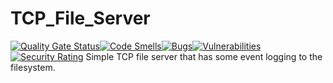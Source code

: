 # TCP_File_Server
[![Quality Gate Status](https://sonarcloud.io/api/project_badges/measure?project=ozfive_TCP_File_Client&metric=alert_status)](https://sonarcloud.io/summary/new_code?id=ozfive_TCP_File_Client)[![Code Smells](https://sonarcloud.io/api/project_badges/measure?project=ozfive_TCP_File_Client&metric=code_smells)](https://sonarcloud.io/summary/new_code?id=ozfive_TCP_File_Client)[![Bugs](https://sonarcloud.io/api/project_badges/measure?project=ozfive_TCP_File_Client&metric=bugs)](https://sonarcloud.io/summary/new_code?id=ozfive_TCP_File_Client)[![Vulnerabilities](https://sonarcloud.io/api/project_badges/measure?project=ozfive_TCP_File_Client&metric=vulnerabilities)](https://sonarcloud.io/summary/new_code?id=ozfive_TCP_File_Client)[![Security Rating](https://sonarcloud.io/api/project_badges/measure?project=ozfive_TCP_File_Client&metric=security_rating)](https://sonarcloud.io/summary/new_code?id=ozfive_TCP_File_Client)
Simple TCP file server that has some event logging to the filesystem. 
